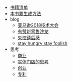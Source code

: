 * [书籍清单](README.md)
* [本书籍生成方法](boo-gen.md)
* blog
  * [亚马逊2018技术大会](blog/aws-2018-shanghai.md)
  * [有赞新零售沙龙](blog/new-retail.md)
  * [失控读后感](blog/outofcontrol.md)
  * [stay hungry stay foolish](blog/stay-hungry.md)
* 思考
  * [商业](think/biz.md)
  * [实体门店的思考](think/shop.md)
  * [创业](think/startup.md)
  * [专利](think/patent.md)
